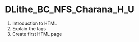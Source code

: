 # DLithe_BC_NFS_Charana_H_U

1. Introduction to HTML
2. Explain the tags 
3. Create first HTML page

